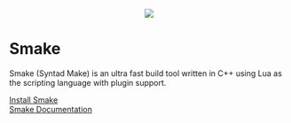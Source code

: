 <p align="center">
  <img src="https://user-images.githubusercontent.com/65922858/218643106-6d1942a1-e3bf-46f5-aa74-f3cd44139800.png">
</p>

# Smake
Smake (Syntad Make) is an ultra fast build tool written in C++ using Lua as the scripting language with plugin support.

[Install Smake](https://github.com/Syntad/smake/wiki/Installing) \
[Smake Documentation](https://github.com/Syntad/smake/wiki)
